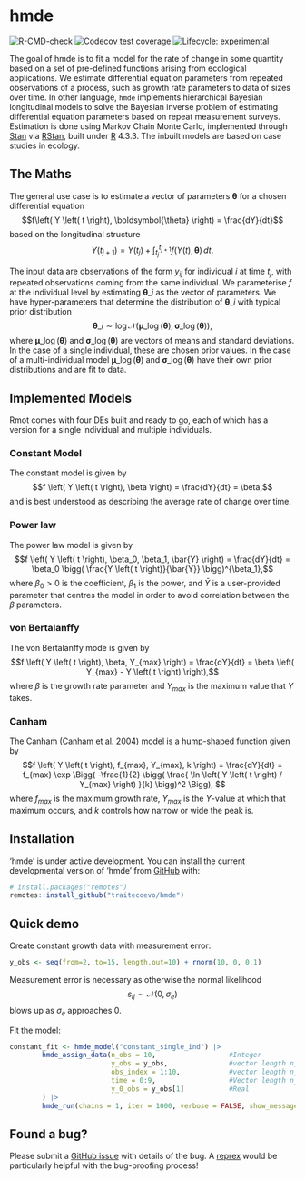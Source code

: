 
<!-- README.md is generated from README.Rmd. Please edit that file -->

# hmde

<!-- badges: start -->

[![R-CMD-check](https://github.com/traitecoevo/hmde/actions/workflows/R-CMD-check.yaml/badge.svg)](https://github.com/traitecoevo/hmde/actions/workflows/R-CMD-check.yaml)
[![Codecov test
coverage](https://codecov.io/gh/traitecoevo/hmde/branch/master/graph/badge.svg)](https://app.codecov.io/gh/traitecoevo/hmde?branch=master)
[![Lifecycle:
experimental](https://img.shields.io/badge/lifecycle-experimental-orange.svg)](https://lifecycle.r-lib.org/articles/stages.html#experimental)
<!-- badges: end -->

The goal of hmde is to fit a model for the rate of change in some quantity based on a set of pre-defined functions arising from ecological applications. We estimate differential equation parameters from repeated observations of a process, such as growth rate parameters to data of sizes over time.
In other language, `hmde` implements hierarchical Bayesian longitudinal models to solve the Bayesian inverse problem of estimating differential equation parameters based on repeat measurement surveys. Estimation is done using Markov Chain Monte Carlo, implemented through
[Stan](https://mc-stan.org/) via [RStan](https://mc-stan.org/users/interfaces/rstan), built under [R](https://cran.r-project.org/) 4.3.3. The inbuilt models are based on case studies in ecology.

## The Maths

The general use case is to estimate a vector of parameters $\boldsymbol{\theta}$ for a chosen differential equation
$$f\left( Y \left( t \right), \boldsymbol{\theta} \right) = \frac{dY}{dt}$$ 
based on the longitudinal structure
$$Y \left( t_{j+1} \right) = Y\left( t_j \right) + \int_{t_j}^{t_{j+1}}f\left( Y \left( t \right), \boldsymbol{\theta} \right)\,dt. $$

The input data are observations of the form $y_{ij}$ for individual $i$ at time $t_j$, with repeated observations coming from the same individual. We parameterise $f$ at the individual level by estimating $\boldsymbol{\theta}\_i$ as the vector of parameters. We have hyper-parameters that determine the distribution of $\boldsymbol{\theta}\_i$ with typical prior distribution
$$\boldsymbol{\theta}\_i \sim \log \mathcal{N}\left(\boldsymbol{\mu}\_{\log\left(\boldsymbol{\theta}\right)}, \boldsymbol{\sigma}\_{\log \left( \boldsymbol{\theta} \right)}\right), $$ 
where $\boldsymbol{\mu}\_{\log\left(\boldsymbol{\theta}\right)}$ and $\boldsymbol{\sigma}\_{\log\left(\boldsymbol{\theta}\right)}$ are vectors of means and standard deviations. In the case of a single individual, these are chosen prior values. In the case of a multi-individual model $\boldsymbol{\mu}\_{\log\left(\boldsymbol{\theta}\right)}$ and $\boldsymbol{\sigma}\_{\log\left(\boldsymbol{\theta}\right)}$ have their own prior distributions and are fit to data.

## Implemented Models

Rmot comes with four DEs built and ready to go, each of which has a version for a single individual and multiple individuals.

### Constant Model

The constant model is given by
$$f \left( Y \left( t \right), \beta \right) = \frac{dY}{dt} = \beta,$$ 
and is best understood as describing the average rate of change over time.

### Power law

The power law model is given by
$$f \left( Y \left( t \right), \beta_0, \beta_1, \bar{Y} \right) = \frac{dY}{dt} = \beta_0 \bigg( \frac{Y \left( t \right)}{\bar{Y}} \bigg)^{\beta_1},$$ 
where $\beta_0>0$ is the coefficient, $\beta_1$ is the power, and $\bar{Y}$ is a user-provided parameter that centres the model in order to avoid correlation between the $\beta$ parameters.

### von Bertalanffy

The von Bertalanffy mode is given by
$$f \left( Y \left( t \right), \beta, Y_{max} \right) = \frac{dY}{dt} = \beta \left( Y_{max} - Y \left( t \right) \right),$$ 
where $\beta$ is the growth rate parameter and $Y_{max}$ is the maximum value that $Y$ takes.

### Canham

The Canham ([Canham et
al. 2004](https://doi.org/10.1890/1051-0761(2006)016%5B0540:NAOCTC%5D2.0.CO;2))
model is a hump-shaped function given by
$$f \left( Y \left( t \right), f_{max}, Y_{max}, k \right) = \frac{dY}{dt} = f_{max} \exp \Bigg( -\frac{1}{2} \bigg( \frac{ \ln \left( Y \left( t \right) / Y_{max} \right) }{k} \bigg)^2 \Bigg), $$ 
where $f_{max}$ is the maximum growth rate, $Y_{max}$ is the $Y$-value at which that maximum occurs, and $k$ controls how narrow or wide the peak is.

## 

## Installation

‘hmde’ is under active development. You can install the current
developmental version of ‘hmde’ from [GitHub](https://github.com/) with:

``` r
# install.packages("remotes")
remotes::install_github("traitecoevo/hmde")
```

## Quick demo

Create constant growth data with measurement error:

``` r
y_obs <- seq(from=2, to=15, length.out=10) + rnorm(10, 0, 0.1)
```

Measurement error is necessary as otherwise the normal likelihood
$$s_{ij} \sim \mathcal{N}\left( 0, \sigma_e \right)$$ 
blows up as $\sigma_e$ approaches 0.

Fit the model:

``` r
constant_fit <- hmde_model("constant_single_ind") |>
        hmde_assign_data(n_obs = 10,                  #Integer
                         y_obs = y_obs,               #vector length n_obs
                         obs_index = 1:10,            #vector length n_obs
                         time = 0:9,                  #Vector length n_obs
                         y_0_obs = y_obs[1]           #Real
        ) |>
        hmde_run(chains = 1, iter = 1000, verbose = FALSE, show_messages = FALSE)
```

## Found a bug?

Please submit a [GitHub issue](https://github.com/traitecoevo/hmde/issues) with details of the bug. A [reprex](https://reprex.tidyverse.org/) would be particularly helpful with the bug-proofing process!
